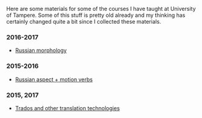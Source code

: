 <!--
.. title: Archive of courses
.. slug: courses
.. date: 2018-03-26 12:43:48 UTC+03:00
.. tags: presentations
.. category: 
.. link: 
.. description: 
.. type: text
-->

Here are some materials for some of the courses I have taught at University of
Tampere. Some of this stuff is pretty old already and  my thinking
has certainly changed quite a bit since I collected these materials.


### 2016-2017

- [Russian morphology](/courses/morfologia)


### 2015-2016

- [Russian aspect + motion verbs](/courses/aspekti)

### 2015, 2017

- [Trados and other translation technologies](http://hrmj.github.io/kaannostyopaja/trados_opas.html)
